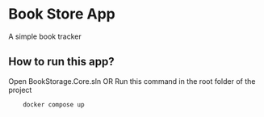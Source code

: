 # Book Store App
A simple book tracker

## How to run this app?

Open BookStorage.Core.sln OR
Run this command in the root folder of the project
```
    docker compose up
```